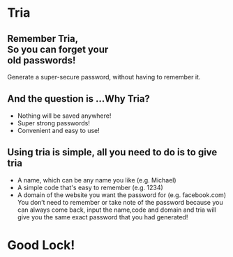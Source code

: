 # Tria
## Remember <b>Tria</b>,<br/>So you can forget your<br/>old passwords!
Generate a super-secure password,
without having to remember it.
## And the question is ...Why Tria?
- Nothing will be saved anywhere!
- Super strong passwords!
- Convenient and easy to use!

## Using tria is simple, all you need to do is to give tria
- A name, which can be any name you like (e.g. Michael)
- A simple code that's easy to remember (e.g. 1234)
- A domain of the website you want the password for (e.g. facebook.com)
You don’t need to remember or take note of the password because you can always come back, input the name,code and domain and tria will give you the same exact password that you had generated!

# Good Lock!
